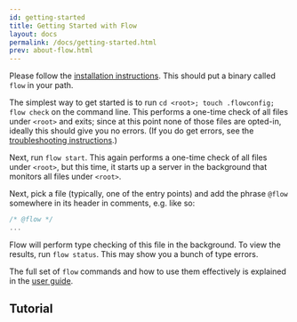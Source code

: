 ```yaml
---
id: getting-started
title: Getting Started with Flow
layout: docs
permalink: /docs/getting-started.html
prev: about-flow.html
---
```


Please follow the [installation instructions](00-installing-flow.md). This should put a binary called `flow` in your path. 

The simplest way to get started is to run `cd <root>; touch .flowconfig; flow check` on the command line. This performs a one-time check of all files under `<root>` and exits; since at this point none of those files are opted-in, ideally this should give you no errors. (If you do get errors, see the [troubleshooting instructions](02-troubleshooting.md).)

Next, run `flow start`. This again performs a one-time check of all files under `<root>`, but this time, it starts up a server in the background that monitors all files under `<root>`.

Next, pick a file (typically, one of the entry points) and add the phrase `@flow` somewhere in its header in comments, e.g. like so:

```javascript
/* @flow */
...
```

Flow will perform type checking of this file in the background. To view the results, run `flow status`. This may show you a bunch of type errors.

The full set of `flow` commands and how to use them effectively is explained in the [user guide](02-flow-basics.md).

## Tutorial

